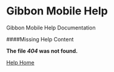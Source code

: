 # Gibbon Mobile Help

Gibbon Mobile Help Documentation

####Missing Help Content

**The file _404_ was not found.**

[Help Home](/)